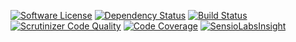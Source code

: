 [![Software License](https://img.shields.io/badge/license-MIT-brightgreen.svg)](LICENSE) [![Dependency Status](https://www.versioneye.com/user/projects/55059d5257b39907b200001c/badge.svg?style=flat)](https://www.versioneye.com/user/projects/55059d5257b39907b200001c) [![Build Status](https://travis-ci.org/sphring/sphring.svg?branch=master)](https://travis-ci.org/sphring/sphring) [![Scrutinizer Code Quality](https://scrutinizer-ci.com/g/sphring/sphring/badges/quality-score.png?b=master&upd)](https://scrutinizer-ci.com/g/sphring/sphring/?branch=master) [![Code Coverage](https://scrutinizer-ci.com/g/sphring/sphring/badges/coverage.png?b=master)](https://scrutinizer-ci.com/g/sphring/sphring/?branch=master)
[![SensioLabsInsight](https://insight.sensiolabs.com/projects/99d94bef-8457-4395-a5c6-809ef2af1b4a/small.png)](https://insight.sensiolabs.com/projects/99d94bef-8457-4395-a5c6-809ef2af1b4a?upd)

